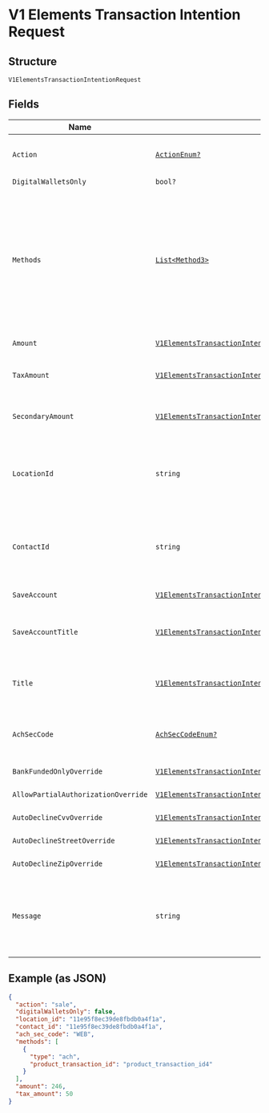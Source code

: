 
# V1 Elements Transaction Intention Request

## Structure

`V1ElementsTransactionIntentionRequest`

## Fields

| Name | Type | Tags | Description |
|  --- | --- | --- | --- |
| `Action` | [`ActionEnum?`](../../doc/models/action-enum.md) | Optional | The action to be performed<br>**Default**: `ActionEnum.sale` |
| `DigitalWalletsOnly` | `bool?` | Optional | **Default**: `false` |
| `Methods` | [`List<Method3>`](../../doc/models/method-3.md) | Optional | By default the system will try to offer all the availables payment methods from your account. But if you like, you can specify exactly what services you want to use.<br>**Constraints**: *Minimum Items*: `1`, *Unique Items Required* |
| `Amount` | [`V1ElementsTransactionIntentionRequestAmount`](../../doc/models/containers/v1-elements-transaction-intention-request-amount.md) | Optional | This is a container for any-of cases. |
| `TaxAmount` | [`V1ElementsTransactionIntentionRequestTaxAmount`](../../doc/models/containers/v1-elements-transaction-intention-request-tax-amount.md) | Optional | This is a container for any-of cases.<br>**Constraints**: `>= 1`, `<= 999999999` |
| `SecondaryAmount` | [`V1ElementsTransactionIntentionRequestSecondaryAmount`](../../doc/models/containers/v1-elements-transaction-intention-request-secondary-amount.md) | Optional | This is a container for any-of cases.<br>**Constraints**: `>= 0`, `<= 999999999` |
| `LocationId` | `string` | Optional | Location ID<br>**Constraints**: *Pattern*: `^(([0-9a-fA-F\-]{24,36})\|(([0-9a-fA-F]{8})-(([0-9a-fA-F]{4}\-){3})([0-9a-fA-F]{12})))$` |
| `ContactId` | `string` | Optional | Contact ID<br>**Constraints**: *Pattern*: `^(([0-9a-fA-F\-]{24,36})\|(([0-9a-fA-F]{8})-(([0-9a-fA-F]{4}\-){3})([0-9a-fA-F]{12})))$` |
| `SaveAccount` | [`V1ElementsTransactionIntentionRequestSaveAccount`](../../doc/models/containers/v1-elements-transaction-intention-request-save-account.md) | Optional | This is a container for any-of cases. |
| `SaveAccountTitle` | [`V1ElementsTransactionIntentionRequestSaveAccountTitle`](../../doc/models/containers/v1-elements-transaction-intention-request-save-account-title.md) | Optional | This is a container for any-of cases.<br>**Constraints**: *Maximum Length*: `16` |
| `Title` | [`V1ElementsTransactionIntentionRequestTitle`](../../doc/models/containers/v1-elements-transaction-intention-request-title.md) | Optional | This is a container for any-of cases.<br>**Constraints**: *Maximum Length*: `16` |
| `AchSecCode` | [`AchSecCodeEnum?`](../../doc/models/ach-sec-code-enum.md) | Optional | SEC code for the transaction if it's an ACH transaction<br>**Default**: `AchSecCodeEnum.WEB` |
| `BankFundedOnlyOverride` | [`V1ElementsTransactionIntentionRequestBankFundedOnlyOverride`](../../doc/models/containers/v1-elements-transaction-intention-request-bank-funded-only-override.md) | Optional | This is a container for any-of cases. |
| `AllowPartialAuthorizationOverride` | [`V1ElementsTransactionIntentionRequestAllowPartialAuthorizationOverride`](../../doc/models/containers/v1-elements-transaction-intention-request-allow-partial-authorization-override.md) | Optional | This is a container for any-of cases. |
| `AutoDeclineCvvOverride` | [`V1ElementsTransactionIntentionRequestAutoDeclineCvvOverride`](../../doc/models/containers/v1-elements-transaction-intention-request-auto-decline-cvv-override.md) | Optional | This is a container for any-of cases. |
| `AutoDeclineStreetOverride` | [`V1ElementsTransactionIntentionRequestAutoDeclineStreetOverride`](../../doc/models/containers/v1-elements-transaction-intention-request-auto-decline-street-override.md) | Optional | This is a container for any-of cases. |
| `AutoDeclineZipOverride` | [`V1ElementsTransactionIntentionRequestAutoDeclineZipOverride`](../../doc/models/containers/v1-elements-transaction-intention-request-auto-decline-zip-override.md) | Optional | This is a container for any-of cases. |
| `Message` | `string` | Optional | A custom text message that displays after the payment is processed.<br>**Constraints**: *Maximum Length*: `120` |

## Example (as JSON)

```json
{
  "action": "sale",
  "digitalWalletsOnly": false,
  "location_id": "11e95f8ec39de8fbdb0a4f1a",
  "contact_id": "11e95f8ec39de8fbdb0a4f1a",
  "ach_sec_code": "WEB",
  "methods": [
    {
      "type": "ach",
      "product_transaction_id": "product_transaction_id4"
    }
  ],
  "amount": 246,
  "tax_amount": 50
}
```

